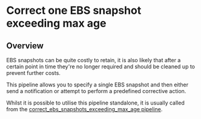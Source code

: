 # Correct one EBS snapshot exceeding max age

## Overview

EBS snapshots can be quite costly to retain, it is also likely that after a certain point in time they're no longer required and should be cleaned up to prevent further costs.

This pipeline allows you to specify a single EBS snapshot and then either send a notification or attempt to perform a predefined corrective action.

Whilst it is possible to utilise this pipeline standalone, it is usually called from the [correct_ebs_snapshots_exceeding_max_age pipeline](https://hub.flowpipe.io/mods/turbot/aws_thrifty/pipelines/aws_thrifty.pipeline.correct_ebs_snapshots_exceeding_max_age).